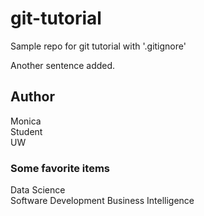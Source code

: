 # git-tutorial

Sample repo for git tutorial with '.gitignore'

Another sentence added.

## Author

Monica  
Student  
UW

### Some favorite items

Data Science  
Software Development
Business Intelligence
